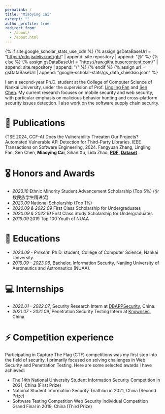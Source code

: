 ```yaml
---
permalink: /
title: "Miaoying Cai"
excerpt: ""
author_profile: true
redirect_from: 
  - /about/
  - /about.html
---
```


{% if site.google_scholar_stats_use_cdn %}
{% assign gsDataBaseUrl = "https://cdn.jsdelivr.net/gh/" | append: site.repository | append: "@" %}
{% else %}
{% assign gsDataBaseUrl = "https://raw.githubusercontent.com/" | append: site.repository | append: "/" %}
{% endif %}
{% assign url = gsDataBaseUrl | append: "google-scholar-stats/gs_data_shieldsio.json" %}

<span class='anchor' id='about-me'></span>

I am a second-year Ph.D. student at the College of Computer Science of Nankai University, under the supervision of Prof. [Lingling Fan](https://lingling-fan.github.io/) and [Sen Chen](https://sen-chen.github.io/). 
My current research focuses on mobile security and web security, with particular emphasis on malicious behavior hunting and cross-platform security issues detection. 
I also work on the software supply chain security.

<!--My research interest includes mobile security and web security. I have published more than 100 papers at the top international AI conferences with total <a href='https://scholar.google.com/citations?user=DhtAFkwAAAAJ'>google scholar citations <strong><span id='total_cit'>260000+</span></strong></a> (You can also use google scholar badge <a href='https://scholar.google.com/citations?user=DhtAFkwAAAAJ'><img src="https://img.shields.io/endpoint?url={{ url | url_encode }}&logo=Google%20Scholar&labelColor=f6f6f6&color=9cf&style=flat&label=citations"></a>).-->


<!--# 🔥 News-->
<!--- *2022.02*: &nbsp;🎉🎉 Lorem ipsum dolor sit amet, consectetur adipiscing elit. Vivamus ornare aliquet ipsum, ac tempus justo dapibus sit amet. -->
<!--- *2022.02*: &nbsp;🎉🎉 Lorem ipsum dolor sit amet, consectetur adipiscing elit. Vivamus ornare aliquet ipsum, ac tempus justo dapibus sit amet. -->

# 📝 Publications 

<!--<div class='paper-box'><div class='paper-box-image'><div><div class="badge">TSE 2024</div></div></div>-->
<!--<div class='paper-box'><div class='paper-box-image'><div class="badge">TSE 2024</div></div>-->
<!--<div class='paper-box-text' markdown="1">-->
(TSE 2024, CCF-A) Does the Vulnerability Threaten Our Projects? Automated Vulnerable API Detection for Third-Party Libraries. IEEE Transactions on Software Engineering, 2024. 
Fangyuan Zhang, Lingling Fan, Sen Chen, **Miaoying Cai**, Sihan Xu, Lida Zhao, [**PDF**,](https://ieeexplore.ieee.org/abstract/document/10666791)<strong><span class='show_paper_citations' data='DhtAFkwAAAAJ:ALROH1vI_8AC'></span></strong> [**Dataset**](https://github.com/VAScanner/VAScanner) <strong><span class='show_paper_citations' data='DhtAFkwAAAAJ:ALROH1vI_8AC'></span></strong>.

<!--<div class='paper-box'><div class='paper-box-image'><div><div class="badge">CVPR 2016</div><img src='images/500x300.png' alt="sym" width="100%"></div></div>-->
<!--<div class='paper-box-text' markdown="1">-->

<!--[Deep Residual Learning for Image Recognition](https://openaccess.thecvf.com/content_cvpr_2016/papers/He_Deep_Residual_Learning_CVPR_2016_paper.pdf)-->
<!---->
<!--**Kaiming He**, Xiangyu Zhang, Shaoqing Ren, Jian Sun-->

<!--[**Project**](https://scholar.google.com/citations?view_op=view_citation&hl=zh-CN&user=DhtAFkwAAAAJ&citation_for_view=DhtAFkwAAAAJ:ALROH1vI_8AC) <strong><span class='show_paper_citations' data='DhtAFkwAAAAJ:ALROH1vI_8AC'></span></strong>-->
<!--- Lorem ipsum dolor sit amet, consectetur adipiscing elit. Vivamus ornare aliquet ipsum, ac tempus justo dapibus sit amet. -->
<!--</div>-->
<!--</div>-->
<!---->
<!--- [Lorem ipsum dolor sit amet, consectetur adipiscing elit. Vivamus ornare aliquet ipsum, ac tempus justo dapibus sit amet](https://github.com), A, B, C, **CVPR 2020**-->

# 🎖 Honors and Awards
- *2023.10* Ethnic Minority Student Advancement Scholarship (Top 5%) (少数民族学生精进奖)
- *2020.09* National Scholarship (Top 1%) 
- *2020.09 & 2022.09* First Class Scholarship for Undergraduates 
- *2020.09 & 2022.10* First Class Study Scholarship for Undergraduates
- *2019.09* 2019 Top 100 Youth of NUAA 

# 📖 Educations
- *2023.09 - Present*, Ph.D. student, College of Computer Science, Nankai University. 
- *2019.09 - 2023.06*, Bachelor, Information Security, Nanjing University of Aeronautics and Astronautics (NUAA). 

<!--# 💬 Invited Talks-->
<!--- *2021.06*, Lorem ipsum dolor sit amet, consectetur adipiscing elit. Vivamus ornare aliquet ipsum, ac tempus justo dapibus sit amet. -->
<!--- *2021.03*, Lorem ipsum dolor sit amet, consectetur adipiscing elit. Vivamus ornare aliquet ipsum, ac tempus justo dapibus sit amet.  \| [\[video\]](https://github.com/)-->

# 💻 Internships
<!-- - *2019.05 - 2020.02*, [Lorem](https://github.com/), China.-->
- *2022.01 - 2022.07*, Security Research Intern at [DBAPPSecurity](https://www.dbappsecurity.com.cn/), China.
- *2021.07 - 2021.09*, Penetration Security Testing Intern at [Knownsec](https://www.yunaq.com/), China.

# ⚡ Competition experience
Participating in Capture The Flag (CTF) competitions was my first step into the field of security. I primarily focused on solving challenges in Web Security and Penetration Testing. Here are some selected awards I have achieved:

- The 14th National University Student Information Security Competition in 2021, China (First Prize)
- National Student Information Security Triathlon in 2021, China (Second Prize)
- Software Testing Competition Web Security Individual Competition Grand Final in 2019, China (Third Prize)


